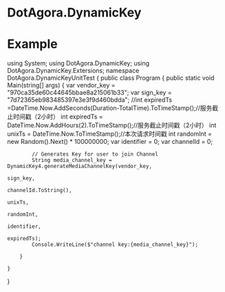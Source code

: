 # DotAgora.DynamicKey
# Example
  using System;
using DotAgora.DynamicKey;
using DotAgora.DynamicKey.Extersions;
namespace DotAgora.DynamicKeyUnitTest
{
    public class Program
    {
        public static void Main(string[] args)
        {
            var vendor_key = "970ca35de60c44645bbae8a215061b33";
            var sign_key = "7d72365eb983485397e3e3f9d460bdda";
            //int expiredTs =DateTime.Now.AddSeconds(Duration-TotalTime).ToTimeStamp();//服务截止时间戳（2小时）
            int expiredTs = DateTime.Now.AddHours(2).ToTimeStamp();//服务截止时间戳（2小时）
            int unixTs = DateTime.Now.ToTimeStamp();//本次请求时间戳
            int randomInt = new Random().Next() * 100000000;
            var identifier = 0;
            var channelId = 0;

            // Generates Key for user to join Channel
            String media_channel_key = DynamicKey4.generateMediaChannelKey(vendor_key,
                                                                            sign_key,
                                                                            channelId.ToString(),
                                                                            unixTs,
                                                                            randomInt,
                                                                            identifier,
                                                                            expiredTs);
            Console.WriteLine($"channel key:{media_channel_key}");
        
        }

    }
}

